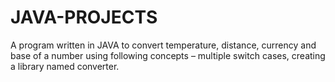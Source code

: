 # JAVA-PROJECTS
A program written in JAVA to convert temperature, distance, currency and base of a number using following concepts – multiple switch cases, creating a library named converter. 

